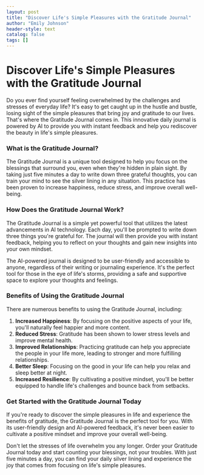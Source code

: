 ```yaml
---
layout: post
title: "Discover Life's Simple Pleasures with the Gratitude Journal"
author: "Emily Johnson"
header-style: text
catalog: false
tags: []
---
```


# Discover Life's Simple Pleasures with the Gratitude Journal

Do you ever find yourself feeling overwhelmed by the challenges and stresses of everyday life? It's easy to get caught up in the hustle and bustle, losing sight of the simple pleasures that bring joy and gratitude to our lives. That's where the Gratitude Journal comes in. This innovative daily journal is powered by AI to provide you with instant feedback and help you rediscover the beauty in life's simple pleasures.

### What is the Gratitude Journal?

The Gratitude Journal is a unique tool designed to help you focus on the blessings that surround you, even when they're hidden in plain sight. By taking just five minutes a day to write down three grateful thoughts, you can train your mind to see the silver lining in any situation. This practice has been proven to increase happiness, reduce stress, and improve overall well-being.

### How Does the Gratitude Journal Work?

The Gratitude Journal is a simple yet powerful tool that utilizes the latest advancements in AI technology. Each day, you'll be prompted to write down three things you're grateful for. The journal will then provide you with instant feedback, helping you to reflect on your thoughts and gain new insights into your own mindset.

The AI-powered journal is designed to be user-friendly and accessible to anyone, regardless of their writing or journaling experience. It's the perfect tool for those in the eye of life's storms, providing a safe and supportive space to explore your thoughts and feelings.

### Benefits of Using the Gratitude Journal

There are numerous benefits to using the Gratitude Journal, including:
1. **Increased Happiness**: By focusing on the positive aspects of your life, you'll naturally feel happier and more content.
2. **Reduced Stress**: Gratitude has been shown to lower stress levels and improve mental health.
3. **Improved Relationships**: Practicing gratitude can help you appreciate the people in your life more, leading to stronger and more fulfilling relationships.
4. **Better Sleep**: Focusing on the good in your life can help you relax and sleep better at night.
5. **Increased Resilience**: By cultivating a positive mindset, you'll be better equipped to handle life's challenges and bounce back from setbacks.

### Get Started with the Gratitude Journal Today

If you're ready to discover the simple pleasures in life and experience the benefits of gratitude, the Gratitude Journal is the perfect tool for you. With its user-friendly design and AI-powered feedback, it's never been easier to cultivate a positive mindset and improve your overall well-being.

Don't let the stresses of life overwhelm you any longer. Order your Gratitude Journal today and start counting your blessings, not your troubles. With just five minutes a day, you can find your daily silver lining and experience the joy that comes from focusing on life's simple pleasures.